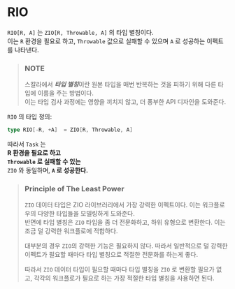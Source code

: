 # RIO

`RIO[R, A]` 는 `ZIO[R, Throwable, A]` 의 타입 별칭이다.</br>
이는 `R` 환경을 필요로 하고, `Throwable` 값으로 실패할 수 있으며 `A` 로 성공하는 이펙트를 나타낸다.

> ### NOTE
> 스칼라에서 ***타입 별칭***이란 원본 타입을 매번 반복하는 것을 피하기 위해 다른 타입에 이름을 주는 방법이다.</br>
> 이는 타입 검사 과정에는 영향을 끼치지 않고, 더 풍부한 API 디자인을 도와준다.

`RIO` 의 타입 정의:
```scala mdoc:silent
type RIO[-R, +A]  = ZIO[R, Throwable, A]
```

따라서 `Task` 는</br>
**R 환경을 필요로 하고**</br>
**`Throwable` 로 실패할 수 있는**</br>
`ZIO` 와 동일하며, **`A` 로 성공한다.**

> ### Principle of The Least Power
> `ZIO` 데이터 타입은 ZIO 라이브러리에서 가장 강력한 이펙트이다. 이는 워크플로우의 다양한 타입들을 모델링하게 도와준다.</br>
> 반면에 타입 별칭은 `ZIO` 타입을 좀 더 전문화하고, 하위 유형으로 변환한다. 이는 조금 덜 강력한 워크플로에 적합하다.
>
> 대부분의 경우 `ZIO`의 강력한 기능은 필요하지 않다. 따라서 일반적으로 덜 강력한 이펙트가 필요할 때마다 타입 별칭으로 적절한 전문화를 하는게 좋다.</br>
> 
> 따라서 `ZIO` 데이터 타입이 필요할 때마다 타입 별칭을 `ZIO` 로 변환할 필요가 없고, 각각의 워크플로가 필요로 하는 가장 적절한 타입 별칭을 사용하면 된다.